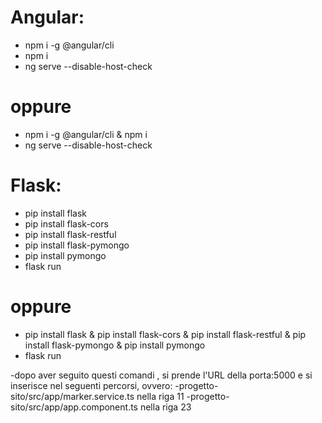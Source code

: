 # Angular:
- npm i -g @angular/cli
- npm i
- ng serve --disable-host-check
# oppure 
- npm i -g @angular/cli & npm i
- ng serve --disable-host-check
# Flask:
- pip install flask
- pip install flask-cors
- pip install flask-restful
- pip install flask-pymongo
- pip install pymongo
- flask run
# oppure
- pip install flask & pip install flask-cors & pip install flask-restful & pip install flask-pymongo & pip install pymongo
- flask run

-dopo aver seguito questi comandi , si prende l'URL della porta:5000 e si inserisce nel seguenti percorsi, ovvero:
-progetto-sito/src/app/marker.service.ts nella riga 11
-progetto-sito/src/app/app.component.ts nella riga 23
